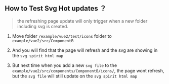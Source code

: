 ## How to Test Svg Hot updates ？

> the refreshing page update will only trigger when a new folder including svg is created.

1. Move folder `/example/vue2/test/icons` folder to `example/vue2/src/ComponentB`

2. And you will find that the page will refresh and the svg are showing in the `svg spirit html map`

3. But next time when you add a new `svg file` to the `example/vue2/src/components/ComponentB/icons/`, the page wont refresh, but the `svg file` will still update on the `svg spirit html map`
